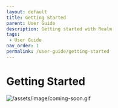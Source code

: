 ```yaml
---
layout: default
title: Getting Started
parent: User Guide
description: Getting started with Realm
tags: 
 - User Guide
nav_order: 1
permalink: /user-guide/getting-started
---
```


# Getting Started

![/assets/image/coming-soon.gif](/assets/image/coming-soon.gif)